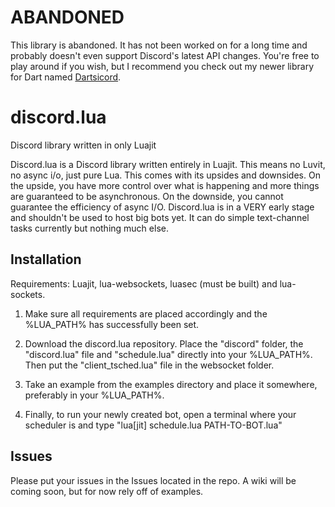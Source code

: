 # ABANDONED
This library is abandoned. It has not been worked on for a long time and probably doesn't even support Discord's latest API changes. You're free to play around if you wish, but I recommend you check out my newer library for Dart named [Dartsicord](https://github.com/voximity/dartsicord).

# discord.lua
Discord library written in only Luajit

Discord.lua is a Discord library written entirely in Luajit. This means no Luvit, no async i/o, just pure Lua. This comes with its
upsides and downsides. On the upside, you have more control over what is happening and more things are guaranteed to be asynchronous. On the downside, you cannot guarantee the efficiency of async I/O. Discord.lua is in a VERY early stage and shouldn't be used to host big bots yet. It can do simple text-channel tasks currently but nothing much else.

## Installation
Requirements: Luajit, lua-websockets, luasec (must be built) and lua-sockets.

1. Make sure all requirements are placed accordingly and the %LUA_PATH% has successfully been set.

2. Download the discord.lua repository. Place the "discord" folder, the "discord.lua" file and "schedule.lua" directly into your %LUA_PATH%. Then put the "client_tsched.lua" file in the websocket folder.

3. Take an example from the examples directory and place it somewhere, preferably in your %LUA_PATH%.

4. Finally, to run your newly created bot, open a terminal where your scheduler is and type "lua[jit] schedule.lua PATH-TO-BOT.lua"

## Issues
Please put your issues in the Issues located in the repo. A wiki will be coming soon, but for now rely off of examples.
